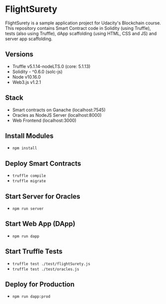 # FlightSurety

FlightSurety is a sample application project for Udacity's Blockchain course.
This repository contains Smart Contract code in Solidity (using Truffle), tests (also using Truffle), dApp scaffolding (using HTML, CSS and JS) and server app scaffolding.

## Versions
* Truffle v5.1.14-nodeLTS.0 (core: 5.1.13)
* Solidity - ^0.6.0 (solc-js)
* Node v10.16.0
* Web3.js v1.2.1

## Stack
* Smart contracts on Ganache (localhost:7545)
* Oracles as NodeJS Server (localhost:8000)
* Web Frontend (localhost:3000)

## Install Modules
* `npm install`

## Deploy Smart Contracts
* `truffle compile`
* `truffle migrate`

## Start Server for Oracles
* `npm run server`

## Start Web App (DApp)
* `npm run dapp`

## Start Truffle Tests
* `truffle test ./test/flightSurety.js`
* `truffle test ./test/oracles.js`

## Deploy for Production
* `npm run dapp:prod`
